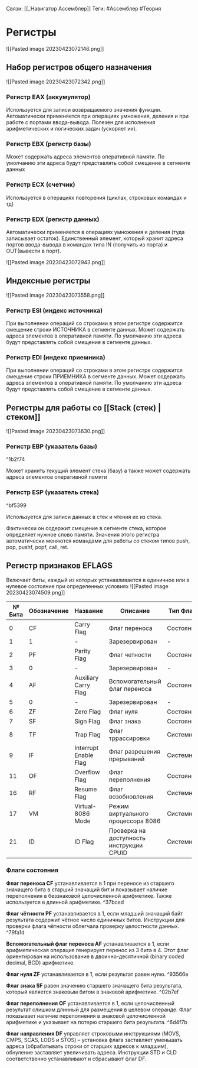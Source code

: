 Связи: [[_Навигатор Ассемблер]]
Теги: #Ассемблер #Теория 
# Регистры

![[Pasted image 20230423072146.png]]

## Набор регистров общего назначения

![[Pasted image 20230423072342.png]]

### Регистр EAX (аккумулятор)
Используется для записи возвращаемого значения функции. Автоматически применяется при операциях умножения, деления и при работе с портами ввода-вывода. Полезен для исполнения арифметических и логических задач (ускоряет их).

### Регистр EBX (регистр базы)
Может содержать адреса элементов оперативной памяти. По умолчанию эти адреса будут представлять собой смещение в сегменте данных

### Регистр ECX (счетчик)
Используется в операциях повторения (циклах, строковых командах и тд)

### Регистр EDX (регистр данных)
Автоматически применяется в операциях умножения и деления (туда записывает остаток). Единственный элемент, который хранит адреса портов ввода-вывода в командах типа IN (получить из порта) и OUT(вывести в порт).

![[Pasted image 20230423072943.png]]

## Индексные регистры
![[Pasted image 20230423073558.png]]
### Регистр ESI (индекс источника)
При выполнении операций со строками в этом регистре содержится смещение строки ИСТОЧНИКА в сегменте данных. Может содержать адреса элементов в оперативной памяти. По умолчанию эти адреса будут представлять собой смещение в сегменте данных.

### Регистр EDI (индекс приемника)
При выполнении операций со строками в этом регистре содержится смещение строки ПРИЕМНИКА в сегменте данных. Может содержать адреса элементов в оперативной памяти. По умолчанию эти адреса будут представлять собой смещение в сегменте данных.

## Регистры для работы со [[Stack (стек) | стеком]] 

![[Pasted image 20230423073630.png]]

### Регистр EBP (указатель базы)

^1b2f74

Может хранить текущий элемент стека (базу) а также может содержать адреса элементов оперативной памяти

### Регистр ESP (указатель стека)

^bf5399

Используется для записи данных в стек и чтения их из стека. 

Фактически он содержит смещение в сегменте стека, которое определяет нужное слово памяти. Значения этого регистра автоматически меняются командами для работы со стеком типов push, pop, pushf, popf, call, ret.

## Регистр признаков EFLAGS
Включает биты, каждый из которых устанавливается в единичное или в нулевое состояние при определенных условиях 
![[Pasted image 20230423074509.png]]

| № Бита | Обозначение | Название              | Описание                                 | Тип Флага |
| ------ | ----------- | --------------------- | ---------------------------------------- | --------- |
| 0      | CF          | Carry Flag            | Флаг переноса                            | Состояние |
| 1      | 1           | -                     | Зарезервирован                           | -         |
| 2      | PF          | Parity Flag           | Флаг четности                            | Состояние |
| 3      | 0           | -                     | Зарезервирован                           | -         |
| 4      | AF          | Auxiliary Carry Flag  | Вспомогательный флаг переноса            | Состояние |
| 5      | 0           | -                     | Зарезервирован                           | -         |
| 6      | ZF          | Zero Flag             | Флаг нуля                                | Состояние |
| 7      | SF          | Sign Flag             | Флаг знака                               | Состояние |
| 8      | TF          | Trap Flag             | Флаг тррассировки                        | Системный |
| 9      | IF          | Interrupt Enable Flag | Флаг разрешения прерываний               | Системный |
| 11     | OF          | Overflow Flag         | Флаг переполнения                        | Состояние |
| 16     | RF          | Resume Flag           | Флаг возобновления                       | Системный |
| 17     | VM          | Virtual-8086 Mode     | Режим виртуального процессора 8086       | Системный |
| 21     | ID          | ID Flag               | Проверка на доступность инструкции CPUID | Системный


### Флаги состояния

**Флаг переноса CF**
устанавливается в 1 при переносе из старшего значащего бита в старший значащий бит и показывает наличие переполнения в беззнаковой целочисленной арифметике. Также используется в длинной арифметике. ^37bced

**Флаг чётности PF**
устанавливается в 1, если младший значащий байт результата содержит чётное число единичных битов. Инструкции для проверки флага чётности облегчала проверку целостности данных. ^79fa1d

**Вспомогательный флаг переноса AF**
устанавливается в 1, если арифметическая операция генерирует перенос из 3 бита в 4. Этот флаг ориентирован на использование в двоично-десятичной (binary coded decimal, BCD) арифметике.

**Флаг нуля ZF** 
устанавливается в 1, если результат равен нулю.   ^93566e

**Флаг знака SF**
равен значению старшего значащего бита результата, который является знаковым битом в знаковой арифметике. ^02b7ef

**Флаг переполнения OF**
устанавливается в 1, если целочисленный результат слишком длинный для размещения в целевом операнде. Флаг показывает наличие переполнения в знаковой целочисленной арифметике и указывает на потерю старшего бита результата. ^6d4f7b

**Флаг направления DF** 
управляет строковыми инструкциями (MOVS, CMPS, SCAS, LODS и STOS) – установка флага заставляет уменьшать адреса (обрабатывать строки от старших адресов к младшим), обнуление заставляет увеличивать адреса. Инструкции STD и CLD соответственно устанавливают и сбрасывают флаг DF.

